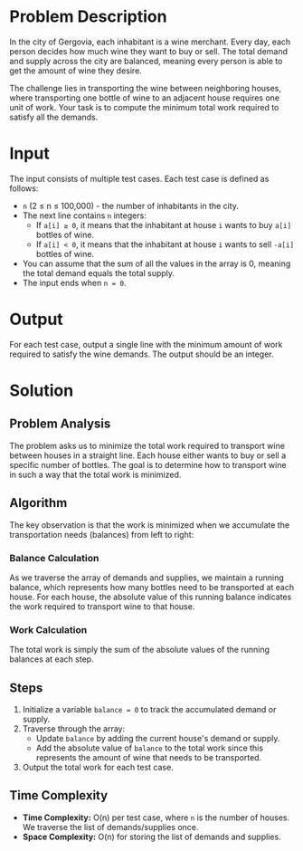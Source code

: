 # Problem Description

In the city of Gergovia, each inhabitant is a wine merchant. Every day, each person decides how much wine they want to buy or sell. The total demand and supply across the city are balanced, meaning every person is able to get the amount of wine they desire.

The challenge lies in transporting the wine between neighboring houses, where transporting one bottle of wine to an adjacent house requires one unit of work. Your task is to compute the minimum total work required to satisfy all the demands.

# Input

The input consists of multiple test cases. Each test case is defined as follows:

- `n` (2 ≤ n ≤ 100,000) - the number of inhabitants in the city.
- The next line contains `n` integers:
    - If `a[i] ≥ 0`, it means that the inhabitant at house `i` wants to buy `a[i]` bottles of wine.
    - If `a[i] < 0`, it means that the inhabitant at house `i` wants to sell `-a[i]` bottles of wine.
- You can assume that the sum of all the values in the array is 0, meaning the total demand equals the total supply.
- The input ends when `n = 0`.

# Output

For each test case, output a single line with the minimum amount of work required to satisfy the wine demands. The output should be an integer.

# Solution

## Problem Analysis

The problem asks us to minimize the total work required to transport wine between houses in a straight line. Each house either wants to buy or sell a specific number of bottles. The goal is to determine how to transport wine in such a way that the total work is minimized.

## Algorithm

The key observation is that the work is minimized when we accumulate the transportation needs (balances) from left to right:

### Balance Calculation

As we traverse the array of demands and supplies, we maintain a running balance, which represents how many bottles need to be transported at each house. For each house, the absolute value of this running balance indicates the work required to transport wine to that house.

### Work Calculation

The total work is simply the sum of the absolute values of the running balances at each step.

## Steps

1. Initialize a variable `balance = 0` to track the accumulated demand or supply.
2. Traverse through the array:
     - Update `balance` by adding the current house's demand or supply.
     - Add the absolute value of `balance` to the total work since this represents the amount of wine that needs to be transported.
3. Output the total work for each test case.

## Time Complexity

- **Time Complexity:** O(n) per test case, where `n` is the number of houses. We traverse the list of demands/supplies once.
- **Space Complexity:** O(n) for storing the list of demands and supplies.